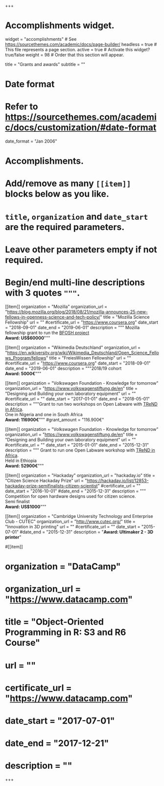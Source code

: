 +++
# Accomplishments widget.
widget = "accomplishments"  # See https://sourcethemes.com/academic/docs/page-builder/
headless = true  # This file represents a page section.
active = true  # Activate this widget? true/false
weight = 98  # Order that this section will appear.

title = "Grants and awards"
subtitle = ""

# Date format
#   Refer to https://sourcethemes.com/academic/docs/customization/#date-format
date_format = "Jan 2006"

# Accomplishments.
#   Add/remove as many `[[item]]` blocks below as you like.
#   `title`, `organization` and `date_start` are the required parameters.
#   Leave other parameters empty if not required.
#   Begin/end multi-line descriptions with 3 quotes `"""`.

[[item]]
  organization = "Mozilla"
  organization_url = "https://blog.mozilla.org/blog/2018/08/21/mozilla-announces-25-new-fellows-in-openness-science-and-tech-policy/"
  title = "Mozilla Science Fellowship"
  url = ""
  #certificate_url = "https://www.coursera.org"
  date_start = "2018-09-01"
  date_end = "2019-06-01"
  description = """ Mozilla fellowship grant to run the [BFOSH project](https://fosh-following-demand.github.io/en/home)  
                **Award: US$60000**"""

[[item]]
  organization = "Wikimedia Deutschland"
  organization_url = "https://en.wikiversity.org/wiki/Wikimedia_Deutschland/Open_Science_Fellows_Program/fellows"
  title = "FreiesWissen Fellowship"
  url = ""
  #certificate_url = "https://www.coursera.org"
  date_start = "2018-09-01"
  date_end = "2019-06-01"
  description = """2018/19 cohort  
  **Award: 5000€**"""

[[item]]
  organization = "Volkswagen Foundation - Knowledge for tomorrow"
  organization_url = "https://www.volkswagenstiftung.de/en"
  title = "Designing and Building your own laboratory equipment"
  url = ""
  #certificate_url = ""
  date_start = "2017-01-01"
  date_end = "2018-05-01"
  description = """Grant to run two workshops on Open Labware with [TReND in Africa](www.trendinafrica.org). <br>
                  One in Nigeria and one in South Africa  
                   **Award: 116900€**"""
  #grant_amount = "116.900€"

[[item]]
  organization = "Volkswagen Foundation - Knowledge for tomorrow"
  organization_url = "https://www.volkswagenstiftung.de/en"
  title = "Designing and Building your own laboratory equipment"
  url = ""
  #certificate_url = ""
  date_start = "2015-01-01"
  date_end = "2015-12-31"
  description = """ Grant to run one Open Labware workshop with [TReND in Africa](www.trendinafrica.org). <br>
                    Held in Ethiopia  
                    **Award: 52900€**"""

[[item]]
  organization = "Hackaday"
  organization_url = "hackaday.io"
  title = "Citizen Science Hackaday Prize"
  url = "https://hackaday.io/list/12853-hackaday-prize-semifinalists-citizen-scientist"
  #certificate_url = ""
  date_start = "2016-10-01"
  #date_end = "2015-12-31"
  description = """ Competition for open hardware designs used for citizen science.  
                    Semi finalist  
                    **Award: US$1000**"""
  
[[item]]
  organization = "Cambridge University Technology and Enterprise Club - CUTEC"
  organization_url = "http://www.cutec.org/"
  title = "Innovation in 3D printing"
  url = ""
  #certificate_url = ""
  date_start = "2015-07-01"
  #date_end = "2015-12-31"
  description = "**Award: Ultimaker 2 - 3D printer**"

#[[item]]
#  organization = "DataCamp"
#  organization_url = "https://www.datacamp.com"
#  title = "Object-Oriented Programming in R: S3 and R6 Course"
#  url = ""
#  certificate_url = "https://www.datacamp.com"
#  date_start = "2017-07-01"
#  date_end = "2017-12-21"
#  description = ""

+++
